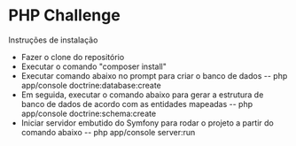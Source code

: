 PHP Challenge
===============

Instruções de instalação
- Fazer o clone do repositório
- Executar o comando "composer install"
- Executar comando abaixo no prompt para criar o banco de dados
-- php app/console doctrine:database:create
- Em seguida, executar o comando abaixo para gerar a estrutura de banco de dados de acordo com as entidades mapeadas
-- php app/console doctrine:schema:create
- Iniciar servidor embutido do Symfony para rodar o projeto a partir do comando abaixo
-- php app/console server:run
